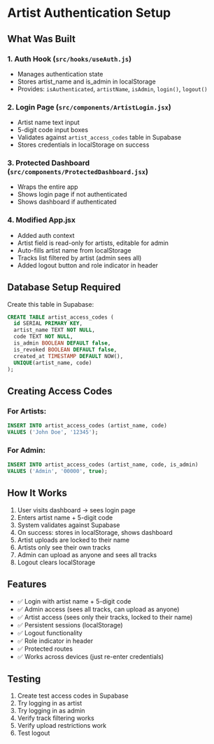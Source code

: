 # Artist Authentication Setup

## What Was Built

### 1. Auth Hook (`src/hooks/useAuth.js`)
- Manages authentication state
- Stores artist_name and is_admin in localStorage
- Provides: `isAuthenticated`, `artistName`, `isAdmin`, `login()`, `logout()`

### 2. Login Page (`src/components/ArtistLogin.jsx`)
- Artist name text input
- 5-digit code input boxes
- Validates against `artist_access_codes` table in Supabase
- Stores credentials in localStorage on success

### 3. Protected Dashboard (`src/components/ProtectedDashboard.jsx`)
- Wraps the entire app
- Shows login page if not authenticated
- Shows dashboard if authenticated

### 4. Modified App.jsx
- Added auth context
- Artist field is read-only for artists, editable for admin
- Auto-fills artist name from localStorage
- Tracks list filtered by artist (admin sees all)
- Added logout button and role indicator in header

## Database Setup Required

Create this table in Supabase:

```sql
CREATE TABLE artist_access_codes (
  id SERIAL PRIMARY KEY,
  artist_name TEXT NOT NULL,
  code TEXT NOT NULL,
  is_admin BOOLEAN DEFAULT false,
  is_revoked BOOLEAN DEFAULT false,
  created_at TIMESTAMP DEFAULT NOW(),
  UNIQUE(artist_name, code)
);
```

## Creating Access Codes

### For Artists:
```sql
INSERT INTO artist_access_codes (artist_name, code) 
VALUES ('John Doe', '12345');
```

### For Admin:
```sql
INSERT INTO artist_access_codes (artist_name, code, is_admin) 
VALUES ('Admin', '00000', true);
```

## How It Works

1. User visits dashboard → sees login page
2. Enters artist name + 5-digit code
3. System validates against Supabase
4. On success: stores in localStorage, shows dashboard
5. Artist uploads are locked to their name
6. Artists only see their own tracks
7. Admin can upload as anyone and sees all tracks
8. Logout clears localStorage

## Features

- ✅ Login with artist name + 5-digit code
- ✅ Admin access (sees all tracks, can upload as anyone)
- ✅ Artist access (sees only their tracks, locked to their name)
- ✅ Persistent sessions (localStorage)
- ✅ Logout functionality
- ✅ Role indicator in header
- ✅ Protected routes
- ✅ Works across devices (just re-enter credentials)

## Testing

1. Create test access codes in Supabase
2. Try logging in as artist
3. Try logging in as admin
4. Verify track filtering works
5. Verify upload restrictions work
6. Test logout
